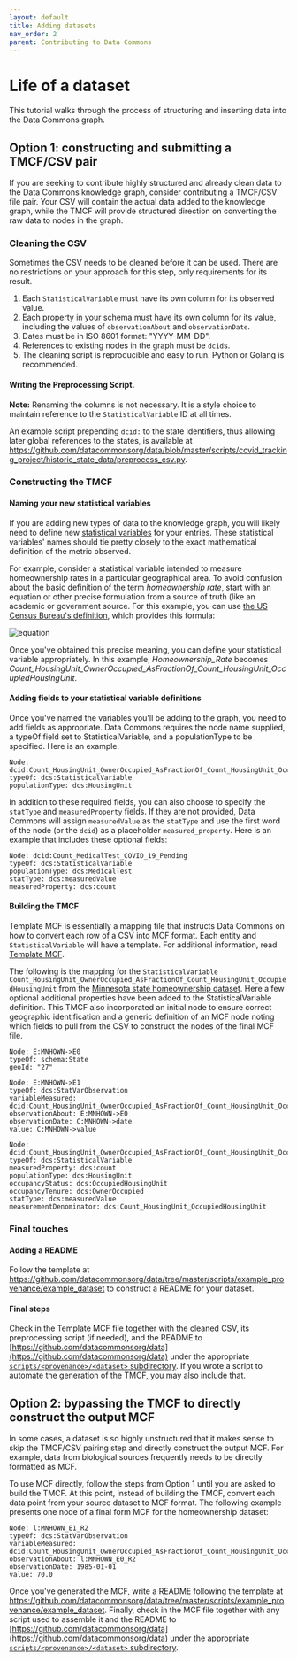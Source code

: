 ```yaml
---
layout: default
title: Adding datasets
nav_order: 2
parent: Contributing to Data Commons
---
```


# Life of a dataset

This tutorial walks through the process of structuring and inserting data into the Data Commons graph.

## Option 1: constructing and submitting a TMCF/CSV pair

If you are seeking to contribute highly structured and already clean data to the Data Commons knowledge graph, consider contributing a TMCF/CSV file pair. Your CSV will contain the actual data added to the knowledge graph, while the TMCF will provide structured direction on converting the raw data to nodes in the graph.

### Cleaning the CSV

Sometimes the CSV needs to be cleaned before it can be used. There are no restrictions on your approach for this step, only requirements for its result.

1. Each `StatisticalVariable` must have its own column for its observed value.
2. Each property in your schema must have its own column for its value, including the values of `observationAbout` and `observationDate`.
3. Dates must be in ISO 8601 format: "YYYY-MM-DD".
4. References to existing nodes in the graph must be `dcid`s.
5. The cleaning script is reproducible and easy to run. Python or Golang is recommended.

#### Writing the Preprocessing Script.

**Note:** Renaming the columns is not necessary. It is a style choice to maintain reference to the `StatisticalVariable` ID at all times.

An example script prepending `dcid:` to the state identifiers, thus allowing later global references to the states, is available at https://github.com/datacommonsorg/data/blob/master/scripts/covid_tracking_project/historic_state_data/preprocess_csv.py.

### Constructing the TMCF

#### Naming your new statistical variables

If you are adding new types of data to the knowledge graph, you will likely need to define new [statistical variables](https://datacommons.org/browser/StatisticalVariable) for your entries. These statistical variables' names should tie pretty closely to the exact mathematical definition of the metric observed.

For example, consider a statistical variable intended to measure homeownership rates in a particular geographical area. To avoid confusion about the basic definition of the term _homeownership rate_, start with an equation or other precise formulation from a source of truth (like an academic or government source. For this example, you can use [the US Census Bureau's definition](https://www.census.gov/housing/hvs/definitions.pdf), which provides this formula:

![equation](https://latex.codecogs.com/gif.latex?\textup{homeownership&space;rate&space;(%)}&space;=&space;\frac{\textup{owner&space;occupied&space;housing&space;units}}{\textup{total&space;occupied&space;housing&space;units}}\times&space;100)

Once you've obtained this precise meaning, you can define your statistical variable appropriately. In this example, _Homeownership_Rate_ becomes _Count_HousingUnit_OwnerOccupied_AsFractionOf_Count_HousingUnit_OccupiedHousingUnit_.

####  Adding fields to your statistical variable definitions

Once you've named the variables you'll be adding to the graph, you need to add fields as appropriate. Data Commons requires the node name supplied, a typeOf field set to StatisticalVariable, and a populationType to be specified. Here is an example:

```
Node: dcid:Count_HousingUnit_OwnerOccupied_AsFractionOf_Count_HousingUnit_OccupiedHousingUnit
typeOf: dcs:StatisticalVariable
populationType: dcs:HousingUnit
```

In addition to these required fields, you can also choose to specify the `statType` and `measuredProperty` fields. If they are not provided, Data Commons will assign `measuredValue` as the `statType` and use the first word of the node (or the `dcid`) as a placeholder `measured_property`. Here is an example that includes these optional fields:

```
Node: dcid:Count_MedicalTest_COVID_19_Pending
typeOf: dcs:StatisticalVariable
populationType: dcs:MedicalTest
statType: dcs:measuredValue
measuredProperty: dcs:count
```

#### Building the TMCF

Template MCF is essentially a mapping file that instructs Data Commons on how to convert each row of a CSV into MCF format. Each entity and `StatisticalVariable` will have a template. For additional information, read [Template MCF](https://github.com/datacommonsorg/data/blob/master/docs/mcf_format.md#template-mcf).

The following is the mapping for the `StatisticalVariable` `Count_HousingUnit_OwnerOccupied_AsFractionOf_Count_HousingUnit_OccupiedHousingUnit` from the [Minnesota state homeownership dataset](https://github.com/datacommonsorg/data/blob/master/scripts/fred/homeownership/MNHOWN.csv). Here a few optional additional properties have been added to the StatisticalVariable definition. This TMCF also incorporated an initial node to ensure correct geographic identification and a generic definition of an MCF node noting which fields to pull from the CSV to construct the nodes of the final MCF file.

```
Node: E:MNHOWN->E0
typeOf: schema:State
geoId: "27"

Node: E:MNHOWN->E1
typeOf: dcs:StatVarObservation
variableMeasured: dcid:Count_HousingUnit_OwnerOccupied_AsFractionOf_Count_HousingUnit_OccupiedHousingUnit
observationAbout: E:MNHOWN->E0
observationDate: C:MNHOWN->date
value: C:MNHOWN->value

Node: dcid:Count_HousingUnit_OwnerOccupied_AsFractionOf_Count_HousingUnit_OccupiedHousingUnit
typeOf: dcs:StatisticalVariable
measuredProperty: dcs:count
populationType: dcs:HousingUnit
occupancyStatus: dcs:OccupiedHousingUnit
occupancyTenure: dcs:OwnerOccupied
statType: dcs:measuredValue
measurementDenominator: dcs:Count_HousingUnit_OccupiedHousingUnit
```

### Final touches

#### Adding a README

Follow the template at <https://github.com/datacommonsorg/data/tree/master/scripts/example_provenance/example_dataset> to construct a README for your dataset.

#### Final steps

Check in the Template MCF file together with the cleaned CSV, its preprocessing script (if needed), and the README to [https://github.com/datacommonsorg/data](https://github.com/datacommonsorg/data) under the appropriate [`scripts/<provenance>/<dataset>` subdirectory](https://github.com/datacommonsorg/data/tree/master/scripts/fred/homeownership). If you wrote a script to automate the generation of the TMCF, you may also include that.

## Option 2: bypassing the TMCF to directly construct the output MCF

In some cases, a dataset is so highly unstructured that it makes sense to skip the TMCF/CSV pairing step and directly construct the output MCF. For example, data from biological sources frequently needs to be directly formatted as MCF.

To use MCF directly, follow the steps from Option 1 until you are asked to build the TMCF. At this point, instead of building the TMCF, convert each data point from your source dataset to MCF format. The following example presents one node of a final form MCF for the homeownership dataset:

```
Node: l:MNHOWN_E1_R2
typeOf: dcs:StatVarObservation
variableMeasured: dcid:Count_HousingUnit_OwnerOccupied_AsFractionOf_Count_HousingUnit_OccupiedHousingUnit
observationAbout: l:MNHOWN_E0_R2
observationDate: 1985-01-01
value: 70.0
```

Once you've generated the MCF, write a README following the template at <https://github.com/datacommonsorg/data/tree/master/scripts/example_provenance/example_dataset>. Finally, check in the MCF file together with any script used to assemble it and the README to [https://github.com/datacommonsorg/data](https://github.com/datacommonsorg/data) under the appropriate [`scripts/<provenance>/<dataset>` subdirectory](https://github.com/datacommonsorg/data/tree/master/scripts/covid_tracking_project/historic_state_data).
